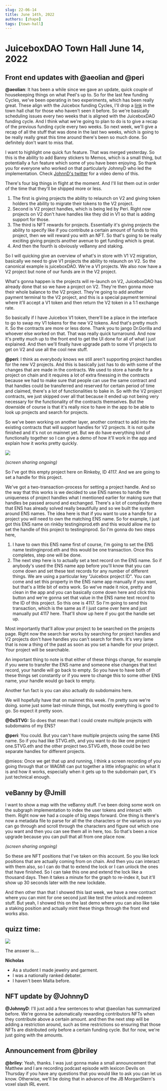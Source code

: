 ```yaml
---
slug: 22-06-14
title: June 14th, 2022
authors: [zhape]
tags: [town-hall]
---
```


# JuiceboxDAO Town Hall June 14, 2022

## Front end updates with @aeolian and @peri

**@aeolian**: It has been a while since we gave an update, quick couple of housekeeping things on what Peel's up to. So for the last few funding Cycles, we've been operating in two experiments, which has been really great. These align with the Juicebox funding Cycles, I'll drop a [link](https://github.com/orgs/jbx-protocol/projects/1/views/20) in the town hall chat for those who haven't seen it before. So we're basically scheduling issues every two weeks that is aligned with the JuiceboxDAO funding cycle. And I think what we're going to plan to do is to give a recap of the previous funding cycle every two weeks. So next week, we'll give a recap of all the stuff that was done in the last two weeks, which is going to be really really great this time around there's been so much done. So definitely don't want to miss that. 

I want to highlight one quick fun feature. That was merged yesterday. So this is the ability to add Banny stickers to Memos, which is a small thing, but potentially a fun feature which some of you have been enjoying. So thank you for everyone who worked on that particularly JohnnyD who led the implementation. Check [JohnnD's twitter](https://twitter.com/JohnnyD_eth/status/1536600334507843586) for a video demo of this.

There's four big things in flight at the moment. And I'll list them out in order of the time that they'll be shipped more or less. 

1. The first is giving projects the ability to relaunch on V2 and giving token holders the ability to migrate their tokens to the V2 project.
2. Second is V2 project handles, which is being led by Peri. Right now projects on V2 don't have handles like they did in V1 so that is adding support for those. 
3. The third is NFT rewards for projects. Essentially it's giving projects the ability to specify like if you contribute a certain amount of funds to this project, then we will reward you with an NFT. So that's going to be really exciting giving projects another avenue to get funding which is great. 
4. And then the fourth is obviously veBanny and staking.

So I will quicking give an overview of what's in store with V1 V2 migration, basically we need to give V1 projects the ability to relaunch on V2. So the canonical example is juiceboxDAO. We're a V1 projects. We also now have a V2 project but none of our funds are in the V2 project.

What's gonna happen is the projects will re-launch on V2, JuiceboxDAO has already done that so we have a project on V2. They're then gonna move their whole balance to the V2 project. They're going to add another payment terminal to the V2 project, and this is a special payment terminal where it'll accept a V1 token and then return the V2 token in a 1:1 exchange rate.

So basically if I have Juicebox V1 token, there'll be a place in the interface to go to swap my V1 tokens for the new V2 tokens. And that's pretty much it. So the contracts are more or less done. Thank you to jango Dr.Gorilla and whoever else worked on that. That was really quick turnaround. And now it's pretty much up to the front end to get the UI done for all of what I just explained. And then we'll finally have upgrade path to some V1 projects to get on V2 and use all the cool new stuff. 

**@peri**: I think as everybody knows we still aren't supporting project handles for the new V2 projects. And this is basically just has to do with some of the changes that are made in the contracts. We used to store a handle for a project on chain and it requires a lot of extra finessing in the contracts because we had to make sure that people can use the same contract and that handles could be transferred and reserved for certain period of time and claimed, there's a lot of functionalities to bake in. So with the V2 project contracts, we just skipped over all that because it ended up not being very necessary for the functionality of the contracts themselves. But the downside of course is that it's really nice to have in the app to be able to look up projects and search for projects.

So we've been working on another layer, another contract to add into the existing contracts that will support handles for V2 projects. It is not quite finished and it's not on mainnet yet.  But we do have everything kind of functionally together so I can give a demo of how it'll work in the app and explain how it works pretty quickly.

![](njwILOI.png)

_(screen sharing ongoing)_

So I've got this empty project here on Rinkeby, ID 4117.  And we are going to set a handle for this project. 

We've got a two-transaction-process for setting a project handle. And so the way that this works is we decided to use ENS names to handle the uniqueness of project handles what I mentioned earlier for making sure that handles be passed around and exchanged. There's a lot of complexity there that ENS has already solved really beautifully and so we built the system around ENS names. The idea here is that if you want to use a handle for a project you will need to own the matching ENS name. So for example, I just got this ENS name on rinkby testinginprod.eth and this would allow me to set the handle of this project to testinginprod. So I'm gonna do two steps here,

1. I have to own this ENS name first of course,  I'm going to set the ENS name testinginprod.eth and this would be one transaction. Once this completes, step one will be done.
2. The next step here is to actually set a text record on the ENS name. So if anybody's used the ENS name app before you'll know that you can come down and set these text records for any number of different things. We are using a particular key "Juicebox project ID". You can come and set this property in the ENS name app manually if you want, but that's a little bit of extra work. So we've made it nice, pretty and clean in the app and you can basically come down here and click this button and we're gonna set that value in the ENS name text record to the ID of this project. So this one is 4117. So I'm going to send this transaction, which is the same as if I just came over here and just manually put 4117 here. That'll show up here if you got the handle set up.

Most importantly that'll allow your project to be searched on the projects page. Right now the search bar works by searching for project handles and V2 projects don't have handles you can't search for them. It's very lame that is now a thing of the past as soon as you set a handle for your project. Your project will be searchable. 

An important thing to note is that either of these things change, for example if you were to transfer the ENS name and someone else changes that text record, your handle will go back to empty. So you have to have both of these things set constantly or if you were to change this to some other ENS name, your handle would go back to empty.

Another fun fact is you can also actually do subdomains here. 

We will hopefully have that on mainnet this week. I'm pretty sure we're doing. some just some last-minute things, but mostly everything is good to go. So expect it pretty soon. 

**@0xSTVG:** So does that mean that I could create multiple projects with subdomains of my ENS?

**@peri**: You could. But you can't have multiple projects using the same ENS name. So if you had like STVG.eth, and you want to do like one project one.STVG.eth and the other project two.STVG.eth, those could be two separate handles for different projects.

@mieos: Once we get that up and running, I think a screen recording of you going through that or WAGMI can put together a little infographic on what it is and how it works, especially when it gets up to the subdomain part, it's just technical enough. 


## veBanny by @Jmill

I want to show a map with the veBanny stuff. I've been doing some work on the subgraph implementation to index the user tokens and interact with them. Right now we had a couple of big steps forward. One thing is there's now a metadata file to parse for all the the characters or the variants so you can go through and scroll through the characters and figure out which one you want and then you can see them all in here, too. So that's been a nice upgrade because you can pull that all from one place now.

_(screen sharing ongoing)_

So these are NFT positions that I've taken on this account. So you like lock positions that are actually coming from on chain. And then you can interact with them also, so I can do that to extend the lock or I can unlock the ones that have finished. So I can take this one and extend the lock like a thousand days. Then it takes a minute for the graph to re-index it, but it'll show up 30 seconds later with the new lockdate.

And then other than that I showed this last week, we have a new contract where you can mint for one second just like test the unlock and redeem stuff. But yeah, I showed this on the last demo where you can  also like take a staking position and actually mint these things through the front end works also. 

## quizz time:

![](AME442G.png)

The answer is....

**Nicholas**

- As a student I made jewelry and garment. 
- I was a nationally ranked debater.
- I haven't been Malta before.



## NFT update by @JohnnyD

**@JohnnyD**: I'll just add a few sentences to what @aeolian has summarized before. We're gonna be automatically rewarding contributors NFTs when they contribute above a certain amount. and then the next step will be adding a restriction around, such as time restrictions so ensuring that those NFTs are distributed only before a certain funding cycle. But for now, we're just going with the amounts. 

## Announcement from @briley

**@briley**: Yeah, thanks. I was just gonna make a small announcement that Matthew and I are recording podcast episode with lexicon Devils on Thursday if you have any questions that you would like to ask you can let us know. Otherwise, we'll be doing that in advance of the JB MorganStern's voxel slash IRL event.





